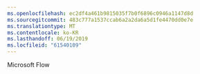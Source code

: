 ```yaml
---
ms.openlocfilehash: ec2df4a461b9815035f7b0f6896c0946a1147d8d
ms.sourcegitcommit: 483c777a1537ccab6a2a2da6a5d1fe4470dd0e7e
ms.translationtype: MT
ms.contentlocale: ko-KR
ms.lasthandoff: 06/19/2019
ms.locfileid: "61540109"
---
```

Microsoft Flow